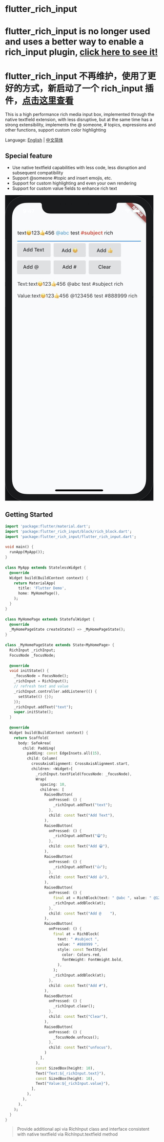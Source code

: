 # flutter_rich_input

# flutter_rich_input is no longer used and uses a better way to enable a rich_input plugin, [click here to see it!](https://pub.dev/packages/rich_input)

# flutter_rich_input 不再维护，使用了更好的方式，新启动了一个 rich_input 插件，[点击这里查看](https://pub.dev/packages/rich_input)

This is a high performance rich media input box, implemented through the native textfield extension, with less disruptive, but at the same time has a strong extensibility, implements the @ someone, # topics, expressions and other functions, support custom color highlighting

Language: [English](README.md) | [中文简体](README-ZH.md)

## Special feature

-   Use native textfield capabilities with less code, less disruption and subsequent compatibility
-   Support @someone #topic and insert emojis, etc.
-   Support for custom highlighting and even your own rendering
-   Support for custom value fields to enhance rich text

![Demo](demo.jpg)

## Getting Started

```dart
import 'package:flutter/material.dart';
import 'package:flutter_rich_input/block/rich_block.dart';
import 'package:flutter_rich_input/flutter_rich_input.dart';

void main() {
  runApp(MyApp());
}

class MyApp extends StatelessWidget {
  @override
  Widget build(BuildContext context) {
    return MaterialApp(
      title: 'Flutter Demo',
      home: MyHomePage(),
    );
  }
}

class MyHomePage extends StatefulWidget {
  @override
  _MyHomePageState createState() => _MyHomePageState();
}

class _MyHomePageState extends State<MyHomePage> {
  RichInput _richInput;
  FocusNode _focusNode;

  @override
  void initState() {
    _focusNode = FocusNode();
    _richInput = RichInput();
    // refresh text and value
    _richInput.controller.addListener(() {
      setState(() {});
    });
    _richInput.addText("text");
    super.initState();
  }

  @override
  Widget build(BuildContext context) {
    return Scaffold(
      body: SafeArea(
        child: Padding(
          padding: const EdgeInsets.all(15),
          child: Column(
            crossAxisAlignment: CrossAxisAlignment.start,
            children: <Widget>[
              _richInput.textField(focusNode: _focusNode),
              Wrap(
                spacing: 10,
                children: [
                  RaisedButton(
                    onPressed: () {
                      _richInput.addText("text");
                    },
                    child: const Text("Add Text"),
                  ),
                  RaisedButton(
                    onPressed: () {
                      _richInput.addText("😁");
                    },
                    child: const Text("Add 😁"),
                  ),
                  RaisedButton(
                    onPressed: () {
                      _richInput.addText("👍");
                    },
                    child: const Text("Add 👍"),
                  ),
                  RaisedButton(
                    onPressed: () {
                      final at = RichBlock(text: " @abc ", value: " @123456 ");
                      _richInput.addBlock(at);
                    },
                    child: const Text("Add @    "),
                  ),
                  RaisedButton(
                    onPressed: () {
                      final at = RichBlock(
                        text: " #subject ",
                        value: " #888999 ",
                        style: const TextStyle(
                          color: Colors.red,
                          fontWeight: FontWeight.bold,
                        ),
                      );
                      _richInput.addBlock(at);
                    },
                    child: const Text("Add #"),
                  ),
                  RaisedButton(
                    onPressed: () {
                      _richInput.clear();
                    },
                    child: const Text("Clear"),
                  ),
                  RaisedButton(
                    onPressed: () {
                      _focusNode.unfocus();
                    },
                    child: const Text("unfocus"),
                  )
                ],
              ),
              const SizedBox(height: 10),
              Text("Text:${_richInput.text}"),
              const SizedBox(height: 10),
              Text("Value:${_richInput.value}"),
            ],
          ),
        ),
      ),
    );
  }
}
```

> Provide additional api via RichInput class and interface consistent with native textfield via RichInput.textfield method
